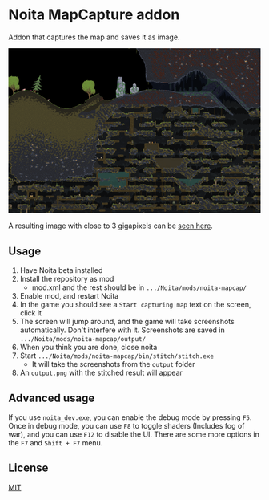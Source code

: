 # Noita MapCapture addon

Addon that captures the map and saves it as image.

![](images/example1.png)

A resulting image with close to 3 gigapixels can be [seen here](https://easyzoom.com/image/158284/album/0/4).

## Usage

1. Have Noita beta installed
2. Install the repository as mod
    - mod.xml and the rest should be in `.../Noita/mods/noita-mapcap/`
3. Enable mod, and restart Noita
4. In the game you should see a `Start capturing map` text on the screen, click it
5. The screen will jump around, and the game will take screenshots automatically. Don't interfere with it. Screenshots are saved in `.../Noita/mods/noita-mapcap/output/`
6. When you think you are done, close noita
7. Start `.../Noita/mods/noita-mapcap/bin/stitch/stitch.exe`
    - It will take the screenshots from the `output` folder
8. An `output.png` with the stitched result will appear

## Advanced usage

If you use `noita_dev.exe`, you can enable the debug mode by pressing `F5`. Once in debug mode, you can use `F8` to toggle shaders (Includes fog of war), and you can use `F12` to disable the UI. There are some more options in the `F7` and `Shift + F7` menu.

## License

[MIT](LICENSE)
